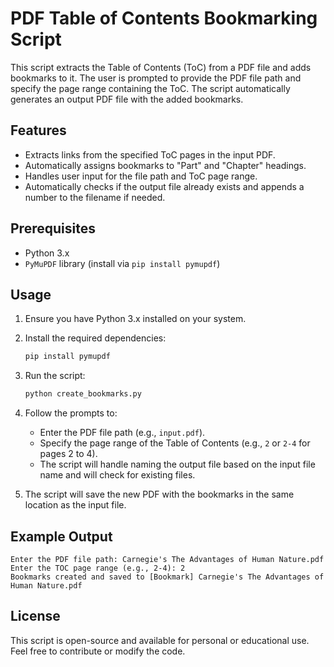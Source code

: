 # PDF Table of Contents Bookmarking Script

This script extracts the Table of Contents (ToC) from a PDF file and adds bookmarks to it. The user is prompted to provide the PDF file path and specify the page range containing the ToC. The script automatically generates an output PDF file with the added bookmarks.

## Features
- Extracts links from the specified ToC pages in the input PDF.
- Automatically assigns bookmarks to "Part" and "Chapter" headings.
- Handles user input for the file path and ToC page range.
- Automatically checks if the output file already exists and appends a number to the filename if needed.

## Prerequisites
- Python 3.x
- `PyMuPDF` library (install via `pip install pymupdf`)

## Usage

1. Ensure you have Python 3.x installed on your system.
2. Install the required dependencies:
   ```bash
   pip install pymupdf
   ```
3. Run the script:
   ```bash
   python create_bookmarks.py
   ```
4. Follow the prompts to:
   - Enter the PDF file path (e.g., `input.pdf`).
   - Specify the page range of the Table of Contents (e.g., `2` or `2-4` for pages 2 to 4).
   - The script will handle naming the output file based on the input file name and will check for existing files.

5. The script will save the new PDF with the bookmarks in the same location as the input file.

## Example Output

```
Enter the PDF file path: Carnegie's The Advantages of Human Nature.pdf
Enter the TOC page range (e.g., 2-4): 2
Bookmarks created and saved to [Bookmark] Carnegie's The Advantages of Human Nature.pdf
```

## License
This script is open-source and available for personal or educational use. Feel free to contribute or modify the code.
```
